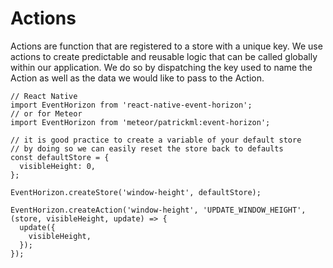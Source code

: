 # Actions
 Actions are function that are registered to a store with a unique key. We use actions to create predictable and reusable logic that can be called globally within our application. We do so by dispatching the key used to name the Action as well as the data we would like to pass to the Action.

```
// React Native
import EventHorizon from 'react-native-event-horizon';
// or for Meteor 
import EventHorizon from 'meteor/patrickml:event-horizon';

// it is good practice to create a variable of your default store
// by doing so we can easily reset the store back to defaults
const defaultStore = {
  visibleHeight: 0,
};

EventHorizon.createStore('window-height', defaultStore);

EventHorizon.createAction('window-height', 'UPDATE_WINDOW_HEIGHT', (store, visibleHeight, update) => {
  update({
    visibleHeight,
  });
});
```